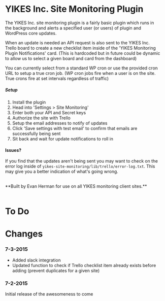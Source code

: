 YIKES Inc. Site Monitoring Plugin
=============

The YIKES Inc. site monitoring plugin is a fairly basic plugin which runs in the background and alerts a specified user (or users) of plugin and WordPress core updates.

When an update is needed an API request is also sent to the YIKES Inc. Trello board to create a new checklist item inside of the 'YIKES Monitoring Plugin Notifications' card. (This is hardcoded but in future could be dynamic to allow us to select a given board and card from the dashboard)

You can currently select from a standard WP cron or use the provided cron URL to setup a true cron job. (WP cron jobs fire when a user is on the site. True crons fire at set intervals regardless of traffic)

##### Setup
1. Install the plugin
2. Head into 'Settings > Site Monitoring'
3. Enter both your API and Secret keys
4. Authorize the site with Trello
5. Setup the email addresses to notify of updates
6. Click 'Save settings with test email' to confirm that emails are successfully being sent
7. Sit back and wait for update notifications to roll in 

#### Issues?
If you find that the updates aren't being sent you may want to check on the error log inside of `yikes-site-monitoring/lib/trello/error-log.txt`. This may give you a better indication of what's going wrong.

<br />
**Built by Evan Herman for use on all YIKES monitoring client sites.**
<br />
<br />

To Do
=============


Changes
=============

### 7-3-2015
* Added slack integration
* Updated function to check if Trello checklist item already exists before adding (prevent duplicates for a given site)

### 7-2-2015
Initial release of the awesomeness to come